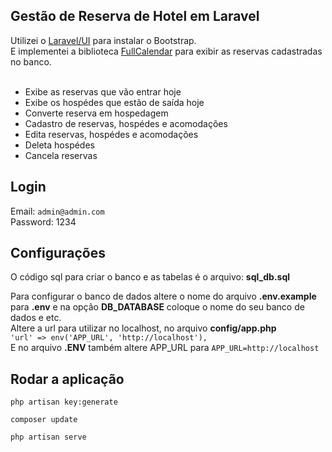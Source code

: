 ## Gestão de Reserva de Hotel em Laravel

Utilizei o [Laravel/UI](https://github.com/laravel/ui) para instalar o Bootstrap.<br/>
E implementei a biblioteca [FullCalendar](https://fullcalendar.io/) para exibir as reservas cadastradas no banco.<br/><br/>

<ul>
	<li>Exibe as reservas que vão entrar hoje</li>
	<li>Exibe os hospédes que estão de saída hoje</li>
	<li>Converte reserva em hospedagem</li>
	<li>Cadastro de reservas, hospédes e acomodações </li>
	<li>Edita reservas, hospédes e acomodações</li>
	<li>Deleta hospédes</li>
	<li>Cancela reservas</li>
</ul>

## Login

Email: `admin@admin.com`<br/>
Password: 1234<br/>

## Configurações

O código sql para criar o banco e as tabelas é o arquivo: <strong>sql_db.sql</strong><br/>

Para configurar o banco de dados altere o nome do arquivo <strong>.env.example</strong> para <strong>.env</strong> e na opção <strong>DB_DATABASE</strong> coloque o nome do seu banco de dados e etc.<br/>
Altere a url para utilizar no localhost, no arquivo <strong>config/app.php</strong><br/>
`'url' => env('APP_URL', 'http://localhost'),`<br/>
E no arquivo <strong>.ENV</strong> também altere APP_URL para `APP_URL=http://localhost`<br/>

## Rodar a aplicação

`php artisan key:generate` <br/>

`composer update` <br/>

`php artisan serve` <br/>